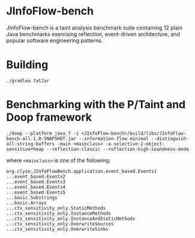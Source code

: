# JInfoFlow-bench
JInfoFlow-bench is a taint analysis benchmark suite containing 12 plain Java benchmarks exercising reflection, event-driven architecture, and popular software engineering patterns.

# Building
```
./gradlew fatJar
```

# Benchmarking with the P/Taint and Doop framework
```
./doop --platform java_7 -i <JInfoFlow-bench>/build/libs/JInfoFlow-bench-all-1.0-SNAPSHOT.jar --information-flow minimal --distinguish-all-string-buffers -main <mainclass> -a selective-2-object-sensitive+heap --reflection-classic --reflection-high-soundness-mode
```


where `<mainclass>` is one of the following:
```
org.clyze.JInfoFlowBench.application.event_based.Events1
...event_based.Events2
...event_based.Events3
...event_based.Events4
...event_based.Events5
...basic.Substrings
...basic.Arrays
...ctx_sensitivity_only.StaticMethods
...ctx_sensitivity_only.InstanceMethods
...ctx_sensitivity_only.InstanceAndStaticMethods
...ctx_sensitivity_only.OverwriteSources
...ctx_sensitivity_only.OverwriteSinks
```
